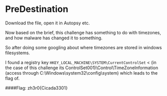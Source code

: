 # PreDestination 

Download the file, open it in Autopsy etc. 

Now based on the brief, this challenge has something to do with timezones, and how malware has changed it to something. 

So after doing some googling about where timezones are stored in windows filesystems.

I found a registry key `HKEY_LOCAL_MACHINE\SYSTEM\CurrentControlSet` < (in the case of this challenge its ControlSet001)\Control\TimeZoneInformation (access through C:\Windows\system32\config\system) which leads to the flag of.

####Flag: zh3r0{Cicada3301}
